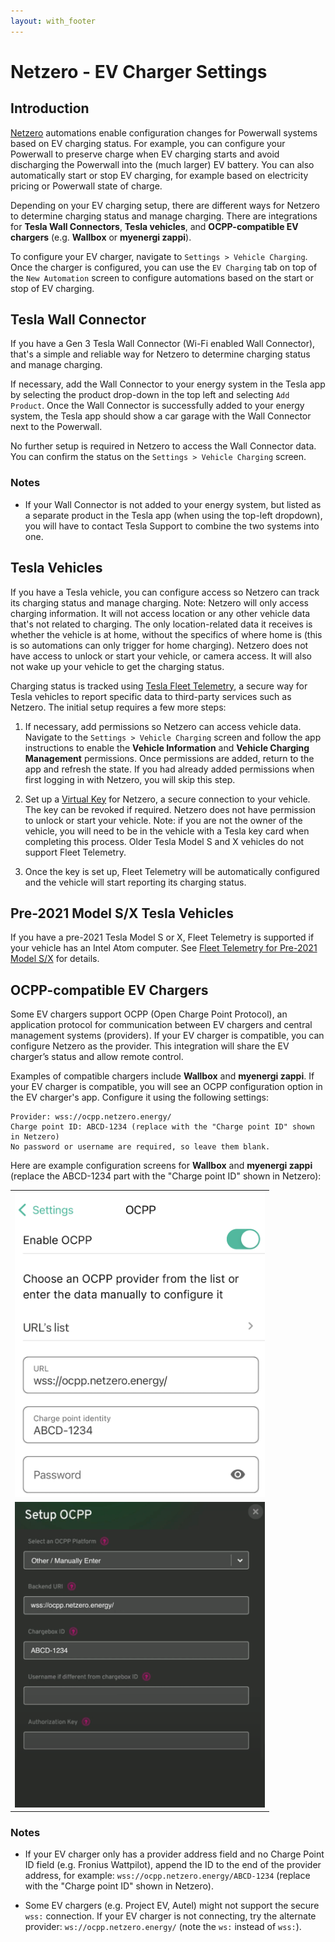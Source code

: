 ```yaml
---
layout: with_footer
---
```


# Netzero - EV Charger Settings

## Introduction

[Netzero](https://www.netzero.energy) automations enable configuration changes for Powerwall systems based
on EV charging status. For example, you can configure your Powerwall to preserve charge when EV charging
starts and avoid discharging the Powerwall into the (much larger) EV battery. You can also automatically
start or stop EV charging, for example based on electricity pricing or Powerwall state of charge.

Depending on your EV charging setup, there are different ways for Netzero to determine charging status and
manage charging. There are integrations for **Tesla Wall Connectors**, **Tesla vehicles**, and
**OCPP-compatible EV chargers** (e.g. **Wallbox** or **myenergi zappi**).

To configure your EV charger, navigate to `Settings > Vehicle Charging`. Once the charger is configured,
you can use the `EV Charging` tab on top of the `New Automation` screen to configure automations based
on the start or stop of EV charging.

## Tesla Wall Connector

If you have a Gen 3 Tesla Wall Connector (Wi-Fi enabled Wall Connector), that's a simple and
reliable way for Netzero to determine charging status and manage charging.

If necessary, add the Wall Connector to your energy system in the Tesla app by selecting the product
drop-down in the top left and selecting `Add Product`. Once the Wall Connector is successfully added
to your energy system, the Tesla app should show a car garage with the Wall Connector next to the
Powerwall.

No further setup is required in Netzero to access the Wall Connector data. You can confirm the status
on the `Settings > Vehicle Charging` screen.

### Notes

- If your Wall Connector is not added to your energy system, but listed as a separate product in
  the Tesla app (when using the top-left dropdown), you will have to contact Tesla Support to
  combine the two systems into one.

## Tesla Vehicles

If you have a Tesla vehicle, you can configure access so Netzero can track its charging status and
manage charging. Note: Netzero will only access charging information. It will not access location or
any other vehicle data that's not related to charging. The only location-related data it receives is
whether the vehicle is at home, without the specifics of where home is (this is so automations
can only trigger for home charging). Netzero does not have access to unlock or start your vehicle,
or camera access. It will also not wake up your vehicle to get the charging status.

Charging status is tracked using [Tesla Fleet Telemetry](https://developer.tesla.com/docs/fleet-api/fleet-telemetry),
a secure way for Tesla vehicles to report specific data to third-party services such as Netzero. The
initial setup requires a few more steps:

1. If necessary, add permissions so Netzero can access vehicle data. Navigate to the `Settings > Vehicle Charging`
screen and follow the app instructions to enable the **Vehicle Information** and
**Vehicle Charging Management** permissions. Once permissions are added, return to the app and refresh
the state. If you had already added permissions when first logging in with Netzero, you will skip this step.

2. Set up a [Virtual Key](https://www.tesla.com/_ak/api.netzeroapp.io) for Netzero, a secure connection
to your vehicle. The key can be revoked if required. Netzero does not have permission to unlock or
start your vehicle. Note: if you are not the owner of the vehicle, you will need to be in the vehicle with
a Tesla key card when completing this process. Older Tesla Model S and X vehicles do not support
Fleet Telemetry.

3. Once the key is set up, Fleet Telemetry will be automatically configured and the vehicle will
start reporting its charging status.

## Pre-2021 Model S/X Tesla Vehicles

If you have a pre-2021 Tesla Model S or X, Fleet Telemetry is supported if your vehicle has an
Intel Atom computer. See
[Fleet Telemetry for Pre-2021 Model S/X](https://docs.netzero.energy/docs/ev_charging/FleetTelemetryModelSX)
for details.

## OCPP-compatible EV Chargers

Some EV chargers support OCPP (Open Charge Point Protocol), an application protocol for communication
between EV chargers and central management systems (providers). If your EV charger is compatible,
you can configure Netzero as the provider. This integration will share the EV charger’s status and
allow remote control.

Examples of compatible chargers include **Wallbox** and **myenergi zappi**. If your EV charger is compatible,
you will see an OCPP configuration option in the EV charger's app. Configure it using the following settings:

```
Provider: wss://ocpp.netzero.energy/
Charge point ID: ABCD-1234 (replace with the "Charge point ID" shown in Netzero)
No password or username are required, so leave them blank.
```

Here are example configuration screens for **Wallbox** and **myenergi zappi** (replace the ABCD-1234 part with the "Charge point ID" shown in Netzero):

<table>
  <tr>
    <td><img src="ocpp-wallbox.png" width="400" alt="Wallbox OCPP Configuration" /></td>
  </tr>
  <tr>
    <td><img src="ocpp-zappi.png" width="400" alt="zappi OCPP Configuration" /></td>
  </tr>
</table>


### Notes

- If your EV charger only has a provider address field and no Charge Point ID field (e.g. Fronius Wattpilot),
  append the ID to the end of the provider address, for example:
  `wss://ocpp.netzero.energy/ABCD-1234` (replace with the "Charge point ID" shown in Netzero).

- Some EV chargers (e.g. Project EV, Autel) might not support the secure `wss:` connection. If your EV charger
  is not connecting, try the alternate provider: `ws://ocpp.netzero.energy/` (note the `ws:` instead of `wss:`).
